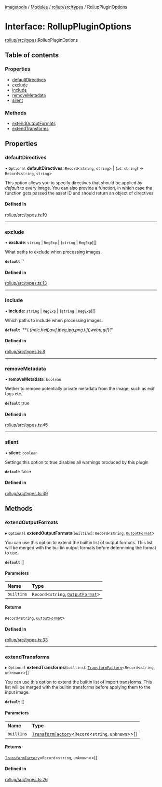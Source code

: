 [imagetools](../README.md) / [Modules](../modules.md) / [rollup/src/types](../modules/rollup_src_types.md) / RollupPluginOptions

# Interface: RollupPluginOptions

[rollup/src/types](../modules/rollup_src_types.md).RollupPluginOptions

## Table of contents

### Properties

- [defaultDirectives](rollup_src_types.RollupPluginOptions.md#defaultdirectives)
- [exclude](rollup_src_types.RollupPluginOptions.md#exclude)
- [include](rollup_src_types.RollupPluginOptions.md#include)
- [removeMetadata](rollup_src_types.RollupPluginOptions.md#removemetadata)
- [silent](rollup_src_types.RollupPluginOptions.md#silent)

### Methods

- [extendOutputFormats](rollup_src_types.RollupPluginOptions.md#extendoutputformats)
- [extendTransforms](rollup_src_types.RollupPluginOptions.md#extendtransforms)

## Properties

### defaultDirectives

• `Optional` **defaultDirectives**: `Record`<`string`, `string`\> \| (`id`: `string`) => `Record`<`string`, `string`\>

This option allows you to specify directives that should be applied _by default_ to every image.
You can also provide a function, in which case the function gets passed the asset ID and should return an object of directives

#### Defined in

[rollup/src/types.ts:19](https://github.com/JonasKruckenberg/imagetools/blob/4253c96/packages/rollup/src/types.ts#L19)

___

### exclude

• **exclude**: `string` \| `RegExp` \| (`string` \| `RegExp`)[]

What paths to exclude when processing images.

**`default`** ''

#### Defined in

[rollup/src/types.ts:13](https://github.com/JonasKruckenberg/imagetools/blob/4253c96/packages/rollup/src/types.ts#L13)

___

### include

• **include**: `string` \| `RegExp` \| (`string` \| `RegExp`)[]

Which paths to include when processing images.

**`default`** '**\/*.{heic,heif,avif,jpeg,jpg,png,tiff,webp,gif}?*'

#### Defined in

[rollup/src/types.ts:8](https://github.com/JonasKruckenberg/imagetools/blob/4253c96/packages/rollup/src/types.ts#L8)

___

### removeMetadata

• **removeMetadata**: `boolean`

Wether to remove potentially private metadata from the image, such as exif tags etc.

**`default`** true

#### Defined in

[rollup/src/types.ts:45](https://github.com/JonasKruckenberg/imagetools/blob/4253c96/packages/rollup/src/types.ts#L45)

___

### silent

• **silent**: `boolean`

Settings this option to true disables all warnings produced by this plugin

**`default`** false

#### Defined in

[rollup/src/types.ts:39](https://github.com/JonasKruckenberg/imagetools/blob/4253c96/packages/rollup/src/types.ts#L39)

## Methods

### extendOutputFormats

▸ `Optional` **extendOutputFormats**(`builtins`): `Record`<`string`, [`OutputFormat`](../modules/core_src.md#outputformat)\>

You can use this option to extend the builtin list of output formats.
This list will be merged with the builtin output formats before determining the format to use.

**`default`** []

#### Parameters

| Name | Type |
| :------ | :------ |
| `builtins` | `Record`<`string`, [`OutputFormat`](../modules/core_src.md#outputformat)\> |

#### Returns

`Record`<`string`, [`OutputFormat`](../modules/core_src.md#outputformat)\>

#### Defined in

[rollup/src/types.ts:33](https://github.com/JonasKruckenberg/imagetools/blob/4253c96/packages/rollup/src/types.ts#L33)

___

### extendTransforms

▸ `Optional` **extendTransforms**(`builtins`): [`TransformFactory`](../modules/core_src.md#transformfactory)<`Record`<`string`, `unknown`\>\>[]

You can use this option to extend the builtin list of import transforms.
This list will be merged with the builtin transforms before applying them to the input image.

**`default`** []

#### Parameters

| Name | Type |
| :------ | :------ |
| `builtins` | [`TransformFactory`](../modules/core_src.md#transformfactory)<`Record`<`string`, `unknown`\>\>[] |

#### Returns

[`TransformFactory`](../modules/core_src.md#transformfactory)<`Record`<`string`, `unknown`\>\>[]

#### Defined in

[rollup/src/types.ts:26](https://github.com/JonasKruckenberg/imagetools/blob/4253c96/packages/rollup/src/types.ts#L26)

